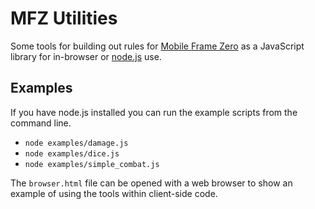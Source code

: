 MFZ Utilities
=============

Some tools for building out rules for [Mobile Frame Zero](http://www.mobileframezero.com/) as a JavaScript library for in-browser or [node.js](http://nodejs.org/) use.

Examples
--------

If you have node.js installed you can run the example scripts from the command line.

* `node examples/damage.js`
* `node examples/dice.js`
* `node examples/simple_combat.js`

The `browser.html` file can be opened with a web browser to show an example of using the tools within client-side code.
